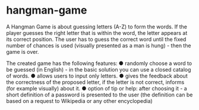 # hangman-game

A Hangman Game is about guessing letters (A-Z) to form the words. If the player guesses the right letter that is within the word, the letter appears at its correct position. The user has to guess the correct word until the fixed number of chances is used (visually presented as a man is hung) - then the game is over.

The created game has the following features:
● randomly choose a word to be guessed (in English) - in the basic solution you can use a closed catalog of words.
● allows users to input only letters.
● gives the feedback about the correctness of the proposed letter, if the letter is not correct, informs (for example visually) about it.
● option of tip or help: after choosing it - a short definition of a password is presented to the user (the definition can be based on a request to Wikipedia or any other encyclopedia)


